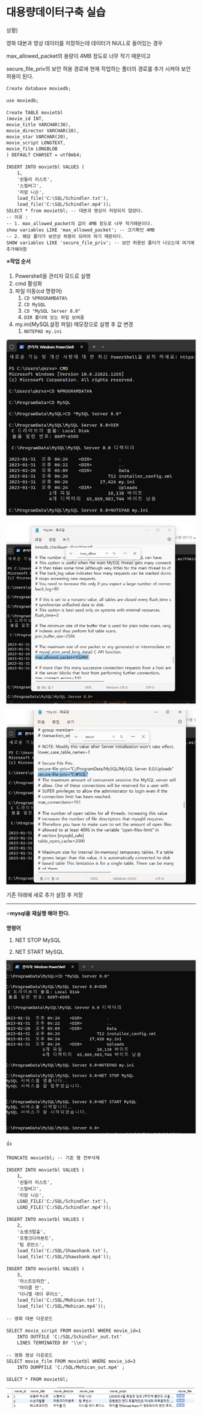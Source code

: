 # 대용량데이터구축 실습

상황)

영화 대본과 영상 데이터를 저장하는데 데이터가 NULL로 들어있는 경우

max_allowed_packet의 용량이 4MB 정도로 너무 작기 때문이고

secure_file_priv의 보안 허용 경로에 현재 작업하는 폴더의 경로를 추가 시켜야 보안 허용이 된다.

```mysql
Create database moviedb;

use moviedb;

Create TABLE movietbl
(movie_id INT,
movie_title VARCHAR(30),
movie_director VARCHAR(20),
movie_star VARCHAR(20),
movie_script LONGTEXT,
movie_film LONGBLOB
) DEFAULT CHARSET = utf8mb4;

INSERT INTO movietbl VALUES (
	1,
	'쉰들러 리스트',
    '스필버그',
    '리암 니슨',
	load_file('C:\SQL/Schindler.txt'),
    load_file('C:\SQL/Schindler.mp4'));
SELECT * from movietbl; -- 대본과 영상이 저장되지 않았다.
-- 이유 : 
-- 1. max_allowed_packet의 값이 4MB 정도로 너무 작기때문이다.
show variables LIKE 'max_allowed_packet'; -- 크기확인 4MB
-- 2. 해당 폴더가 보안상 허용이 되어야 하기 때문이다.
SHOW variables LIKE 'secure_file_priv'; -- 보안 허용된 폴더가 나오는데 여기에 추가해야함

```



**⭐작업 순서**

1. Powershell을 관리자 모드로 실행
2. cmd 활성화
3. 파일 이동(cd 명령어)
   1. `CD %PROGRAMDATA%`
   2. `CD MySQL`
   3. `CD "MySQL Server 8.0"`
   4. `DIR 폴더에 있는 파일 보여줌`
4. my.ini(MySQL설정 파일) 메모장으로 실행 후 값 변경
   1. `NOTEPAD my.ini`

![image-20230220172622249](%EB%8C%80%EC%9A%A9%EB%9F%89%EB%8D%B0%EC%9D%B4%ED%84%B0%EA%B5%AC%EC%B6%95%20%EC%8B%A4%EC%8A%B5.assets/image-20230220172622249.png)







![image-20230220172524297](%EB%8C%80%EC%9A%A9%EB%9F%89%EB%8D%B0%EC%9D%B4%ED%84%B0%EA%B5%AC%EC%B6%95%20%EC%8B%A4%EC%8A%B5.assets/image-20230220172524297.png)





![image-20230220172542860](%EB%8C%80%EC%9A%A9%EB%9F%89%EB%8D%B0%EC%9D%B4%ED%84%B0%EA%B5%AC%EC%B6%95%20%EC%8B%A4%EC%8A%B5.assets/image-20230220172542860.png)

기존 아래에 새로 추가
설정 후 저장

---
⭐**mysql을 재실행 해야 한다.**

**명령어**

1. NET STOP MySQL

2. NET START MySQL

![image-20230220172848223](%EB%8C%80%EC%9A%A9%EB%9F%89%EB%8D%B0%EC%9D%B4%ED%84%B0%EA%B5%AC%EC%B6%95%20%EC%8B%A4%EC%8A%B5.assets/image-20230220172848223.png)

👍

```mysql
TRUNCATE movietbl; -- 기존 행 전부삭제

INSERT INTO movietbl VALUES (
	1,
	'쉰들러 리스트',
    '스필버그',
    '리암 니슨',
	LOAD_FILE('C:/SQL/Schindler.txt'),
    LOAD_FILE('C:/SQL/Schindler.mp4'));

INSERT INTO movietbl VALUES (
	2, 
    '쇼생크탈출',
    '프랭크다라본트',
    '팀 로빈스',
    load_file('C:/SQL/Shawshank.txt'),
    load_file('C:/SQL/Shawshank.mp4'));

INSERT INTO movietbl VALUES (
	3, 
    '라스트모히칸',
    '마이클 만',
    '다니엘 데이 루이스',
    load_file('C:/SQL/Mohican.txt'),
    load_file('C:/SQL/Mohican.mp4'));
    
-- 영화 대본 다운로드

SELECT movie_script FROM movietbl WHERE movie_id=1 
	INTO OUTFILE 'C:/SQL/Schindler_out.txt'  
	LINES TERMINATED BY '\\n';

-- 영화 영상 다운로드
SELECT movie_film FROM movietbl WHERE movie_id=3 
	INTO DUMPFILE 'C:/SQL/Mohican_out.mp4' ; 

SELECT * FROM movietbl;
```

![image-20230220184813750](%EB%8C%80%EC%9A%A9%EB%9F%89%EB%8D%B0%EC%9D%B4%ED%84%B0%EA%B5%AC%EC%B6%95%20%EC%8B%A4%EC%8A%B5.assets/image-20230220184813750.png)